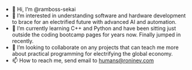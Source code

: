 - 👋 Hi, I’m @ramboss-sekai
- 👀 I’m interested in understanding software and hardware development to brace for an electrified future with advanced AI and automation.
- 🌱 I’m currently learning C++ and Python and have been sitting just outside the coding bootcamp pages for years now. Finally jumped in recently.
- 💞️ I’m looking to collaborate on any projects that can teach me more about practical programming for electrifying the global economy.
- 📫 How to reach me, send email to humans@roninev.com

<!---
ramboss-sekai/ramboss-sekai is a ✨ special ✨ repository because its `README.md` (this file) appears on your GitHub profile.
You can click the Preview link to take a look at your changes.
--->
